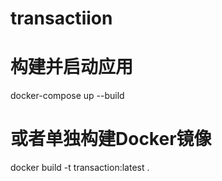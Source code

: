 # transactiion

# 构建并启动应用
docker-compose up --build

# 或者单独构建Docker镜像
docker build -t transaction:latest .